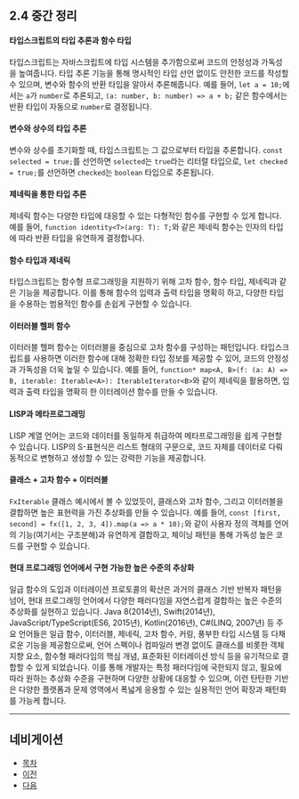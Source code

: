 ## 2.4 중간 정리

#### 타입스크립트의 타입 추론과 함수 타입

타입스크립트는 자바스크립트에 타입 시스템을 추가함으로써 코드의 안정성과 가독성을 높여줍니다. 타입 추론 기능을 통해 명시적인 타입 선언 없이도 안전한 코드를 작성할 수 있으며, 변수와 함수의 반환 타입을 알아서 추론해줍니다. 예를 들어, `let a = 10;`에서는 `a`가 `number`로 추론되고, `(a: number, b: number) => a + b;` 같은 함수에서는 반환 타입이 자동으로 `number`로 결정됩니다.

#### 변수와 상수의 타입 추론

변수와 상수를 초기화할 때, 타입스크립트는 그 값으로부터 타입을 추론합니다. `const selected = true;`를 선언하면 `selected`는 `true`라는 리터럴 타입으로, `let checked = true;`를 선언하면 `checked`는 `boolean` 타입으로 추론됩니다.

#### 제네릭을 통한 타입 추론

제네릭 함수는 다양한 타입에 대응할 수 있는 다형적인 함수를 구현할 수 있게 합니다. 예를 들어, `function identity<T>(arg: T): T;`와 같은 제네릭 함수는 인자의 타입에 따라 반환 타입을 유연하게 결정합니다.

#### 함수 타입과 제네릭

타입스크립트는 함수형 프로그래밍을 지원하기 위해 고차 함수, 함수 타입, 제네릭과 같은 기능을 제공합니다. 이를 통해 함수의 입력과 출력 타입을 명확히 하고, 다양한 타입을 수용하는 범용적인 함수를 손쉽게 구현할 수 있습니다.

#### 이터러블 헬퍼 함수

이터러블 헬퍼 함수는 이터러블을 중심으로 고차 함수를 구성하는 패턴입니다. 타입스크립트를 사용하면 이러한 함수에 대해 정확한 타입 정보를 제공할 수 있어, 코드의 안정성과 가독성을 더욱 높일 수 있습니다. 예를 들어, `function* map<A, B>(f: (a: A) => B, iterable: Iterable<A>): IterableIterator<B>`와 같이 제네릭을 활용하면, 입력과 출력 타입을 명확히 한 이터레이션 함수를 만들 수 있습니다.

#### LISP과 메타프로그래밍

LISP 계열 언어는 코드와 데이터를 동일하게 취급하여 메타프로그래밍을 쉽게 구현할 수 있습니다. LISP의 S-표현식은 리스트 형태의 구문으로, 코드 자체를 데이터로 다뤄 동적으로 변형하고 생성할 수 있는 강력한 기능을 제공합니다.

#### 클래스 + 고차 함수 + 이터러블

`FxIterable` 클래스 예시에서 볼 수 있었듯이, 클래스와 고차 함수, 그리고 이터러블을 결합하면 높은 표현력을 가진 추상화를 만들 수 있습니다. 예를 들어, `const [first, second] = fx([1, 2, 3, 4]).map(a => a * 10);`와 같이 사용자 정의 객체를 언어의 기능(여기서는 구조분해)과 유연하게 결합하고, 체이닝 패턴을 통해 가독성 높은 코드를 구현할 수 있습니다.

#### 현대 프로그래밍 언어에서 구현 가능한 높은 수준의 추상화

일급 함수의 도입과 이터레이션 프로토콜의 확산은 과거의 클래스 기반 반복자 패턴을 넘어, 현대 프로그래밍 언어에서 다양한 패러다임을 자연스럽게 결합하는 높은 수준의 추상화를 실현하고 있습니다. Java 8(2014년), Swift(2014년), JavaScript/TypeScript(ES6, 2015년), Kotlin(2016년), C#(LINQ, 2007년) 등 주요 언어들은 일급 함수, 이터러블, 제네릭, 고차 함수, 커링, 풍부한 타입 시스템 등 다채로운 기능을 제공함으로써, 언어 스펙이나 컴파일러 변경 없이도 클래스를 비롯한 객체 지향 요소, 함수형 패러다임의 핵심 개념, 표준화된 이터레이션 방식 등을 유기적으로 결합할 수 있게 되었습니다. 이를 통해 개발자는 특정 패러다임에 국한되지 않고, 필요에 따라 원하는 추상화 수준을 구현하며 다양한 상황에 대응할 수 있으며, 이런 탄탄한 기반은 다양한 플랫폼과 문제 영역에서 폭넓게 응용할 수 있는 실용적인 언어 확장과 패턴화를 가능케 합니다.

---

## 네비게이션

- [목차](README.md)
- [이전](2.3-멀티패러다임-언어와-메타프로그래밍---LISP으로부터.md)
- [다음](3.0-코드:객체:함수-=-Generator:Iterator:LISP-=-IP:OOP:FP.md)